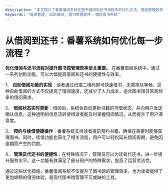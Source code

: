 ```yaml
---
description: "本文探讨了番薯借阅系统在图书借阅和还书流程中的优化方法，提高管理效率和用户体验。"
keywords: "借阅管理, 自助借阅, 图书管理软件, 微信借书系统"
---
```

# 从借阅到还书：番薯系统如何优化每一步流程？

**优化借阅与还书流程对提升图书馆管理效率至关重要。** 在番薯借阅系统中，通过一系列创新功能，可以大幅提高借阅和还书的便捷性与效率。

1、 **自助借阅功能的实现**：读者通过扫描二维码即可快速借书，无需排队等候。这种自助借阅的方式不仅提高了借阅速度，还减少了人力成本，适合图书馆日常高频率的借阅需求。

2、 **借阅状态实时更新**：借阅后，系统会自动更新书籍的可借状态，并向用户发送确认信息。这种透明的信息流转使得读者能及时掌握借阅情况，从而提升了用户满意度。

3、 **预约与续借便捷操作**：番薯系统支持读者提前预约书籍，确保在需要时能够获得图书。同时，续借功能也简化了相关流程，用户可以轻松延长借阅周期，避免因逾期而产生的罚款。

4、 **管理员代还书的便捷性**：在特殊情况下，管理员可以为读者代还书，进一步提升服务水平。这一功能有效满足了部分用户的特殊需求，提高了运营灵活性。

通过这些优化措施，番薯借阅系统不仅提升了图书馆的管理效率，也为读者提供了更加顺畅的借阅体验，是现代图书馆管理不可或缺的工具。

